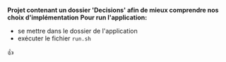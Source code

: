 **Projet contenant un dossier 'Decisions' afin de mieux comprendre nos choix d'implémentation**
**Pour run l'application:**

- se mettre dans le dossier de l'application
- exécuter le fichier `run.sh` 
  
👍
